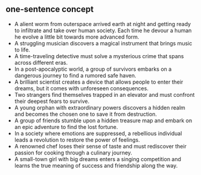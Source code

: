 ## one-sentence concept

- A alient worm from outerspace arrived earth at night and getting ready to infiltrate and take over human society. Each time he devour a human he evolve a little bit towards more advanced form.
- A struggling musician discovers a magical instrument that brings music to life.
- A time-traveling detective must solve a mysterious crime that spans across different eras.
- In a post-apocalyptic world, a group of survivors embarks on a dangerous journey to find a rumored safe haven.
- A brilliant scientist creates a device that allows people to enter their dreams, but it comes with unforeseen consequences.
- Two strangers find themselves trapped in an elevator and must confront their deepest fears to survive.
- A young orphan with extraordinary powers discovers a hidden realm and becomes the chosen one to save it from destruction.
- A group of friends stumble upon a hidden treasure map and embark on an epic adventure to find the lost fortune.
- In a society where emotions are suppressed, a rebellious individual leads a revolution to restore the power of feelings.
- A renowned chef loses their sense of taste and must rediscover their passion for cooking through a culinary journey.
- A small-town girl with big dreams enters a singing competition and learns the true meaning of success and friendship along the way.
